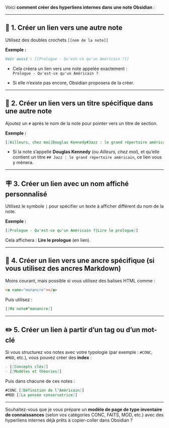 
Voici  **comment créer des hyperliens internes dans une note Obsidian** :

---

## 🔗 1. **Créer un lien vers une autre note**

Utilisez des doubles crochets `[[nom de la note]]`

**Exemple :**

```markdown
Voir aussi : [[Prologue - Qu'est-ce qu'un Américain ?]]
```

- Cela créera un lien vers une note appelée exactement :  
    `Prologue - Qu'est-ce qu'un Américain ?`
    
- Si elle n’existe pas encore, Obsidian proposera de la créer.
    

---

## 🧩 2. **Créer un lien vers un **titre spécifique** dans une autre note**

Ajoutez un `#` après le nom de la note pour pointer vers un titre de section.

**Exemple :**

```markdown
[[Ailleurs, chez moi|Douglas Kennedy#Jazz : le grand répertoire américain]]
```

- Si la note s’appelle **Douglas Kennedy** (ou _Ailleurs, chez moi_), et qu’elle contient un titre `## Jazz : le grand répertoire américain`, ce lien vous y mènera.
    

---

## 🪧 3. **Créer un lien avec un nom affiché personnalisé**

Utilisez le symbole `|` pour spécifier un texte à afficher différent du nom de la note.

**Exemple :**

```markdown
[[Prologue - Qu'est-ce qu'un Américain ?|Lire le prologue]]
```

Cela affichera : **Lire le prologue** (en lien).

---

## 📎 4. **Créer un lien vers une **ancre spécifique** (si vous utilisez des ancres Markdown)**

Moins courant, mais possible si vous utilisez des balises HTML comme :

```markdown
<a name="monancre"></a>
```

Puis utilisez :

```markdown
[[Ma note#^monancre]]
```

---

## ✏️ 5. **Créer un lien à partir d’un tag ou d’un mot-clé**

Si vous structurez vos notes avec votre typologie (par exemple : `#CONC`, `#MOD`, etc.), vous pouvez créer des **index** :

```markdown
- [[Concepts clés]]
- [[Modèles et théories]]
```

Puis dans chacune de ces notes :

```markdown
#CONC [[Définition de l’Américain]]
#MOD [[La pensée conservatrice]]
```

---

Souhaitez-vous que je vous prépare un **modèle de page de type inventaire de connaissances** (selon vos catégories CONC, FAITS, MOD, etc.) avec des hyperliens internes déjà prêts à copier-coller dans Obsidian ?